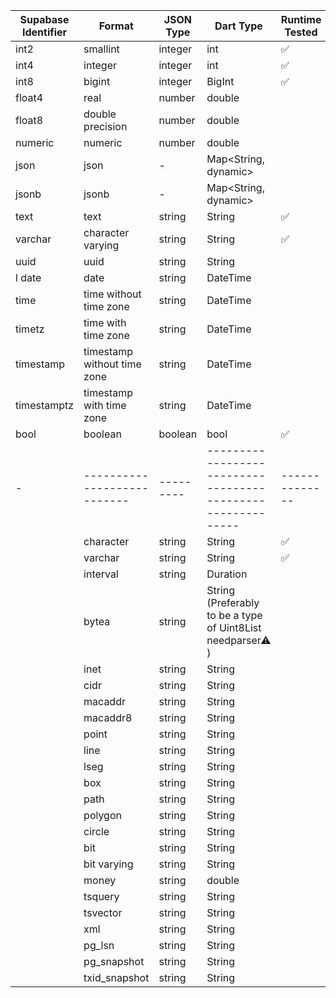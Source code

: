 | Supabase Identifier | Format                      | JSON Type | Dart Type                                                   | Runtime Tested |
| ------------------- | --------------------------- | --------- | ----------------------------------------------------------- | -------------- |
| int2                | smallint                    | integer   | int                                                         | ✅             |
| int4                | integer                     | integer   | int                                                         | ✅             |
| int8                | bigint                      | integer   | BigInt                                                      | ✅             |
| float4              | real                        | number    | double                                                      |                |
| float8              | double precision            | number    | double                                                      |                |
| numeric             | numeric                     | number    | double                                                      |                |
| json                | json                        | -         | Map<String, dynamic>                                        |                |
| jsonb               | jsonb                       | -         | Map<String, dynamic>                                        |                |
| text                | text                        | string    | String                                                      | ✅             |
| varchar             | character varying           | string    | String                                                      | ✅             |
| uuid                | uuid                        | string    | String                                                      |                |
| l date              | date                        | string    | DateTime                                                    |                |
| time                | time without time zone      | string    | DateTime                                                    |                |
| timetz              | time with time zone         | string    | DateTime                                                    |                |
| timestamp           | timestamp without time zone | string    | DateTime                                                    |                |
| timestamptz         | timestamp with time zone    | string    | DateTime                                                    |                |
| bool                | boolean                     | boolean   | bool                                                        | ✅             |
| -                   | --------------------------- | --------- | ----------------------------------------------------------- | -------------- |
|                     | character                   | string    | String                                                      | ✅             |
|                     | varchar                     | string    | String                                                      | ✅             |
|                     | interval                    | string    | Duration                                                    |                |
|                     | bytea                       | string    | String (Preferably to be a type of Uint8List needparser⚠ ️) |                |
|                     | inet                        | string    | String                                                      |                |
|                     | cidr                        | string    | String                                                      |                |
|                     | macaddr                     | string    | String                                                      |                |
|                     | macaddr8                    | string    | String                                                      |                |
|                     | point                       | string    | String                                                      |                |
|                     | line                        | string    | String                                                      |                |
|                     | lseg                        | string    | String                                                      |                |
|                     | box                         | string    | String                                                      |                |
|                     | path                        | string    | String                                                      |                |
|                     | polygon                     | string    | String                                                      |                |
|                     | circle                      | string    | String                                                      |                |
|                     | bit                         | string    | String                                                      |                |
|                     | bit varying                 | string    | String                                                      |                |
|                     | money                       | string    | double                                                      |                |
|                     | tsquery                     | string    | String                                                      |                |
|                     | tsvector                    | string    | String                                                      |                |
|                     | xml                         | string    | String                                                      |                |
|                     | pg_lsn                      | string    | String                                                      |                |
|                     | pg_snapshot                 | string    | String                                                      |                |
|                     | txid_snapshot               | string    | String                                                      |                |

